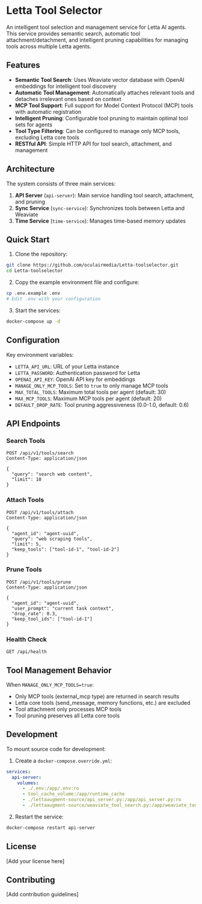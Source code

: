 # Letta Tool Selector

An intelligent tool selection and management service for Letta AI agents. This service provides semantic search, automatic tool attachment/detachment, and intelligent pruning capabilities for managing tools across multiple Letta agents.

## Features

- **Semantic Tool Search**: Uses Weaviate vector database with OpenAI embeddings for intelligent tool discovery
- **Automatic Tool Management**: Automatically attaches relevant tools and detaches irrelevant ones based on context
- **MCP Tool Support**: Full support for Model Context Protocol (MCP) tools with automatic registration
- **Intelligent Pruning**: Configurable tool pruning to maintain optimal tool sets for agents
- **Tool Type Filtering**: Can be configured to manage only MCP tools, excluding Letta core tools
- **RESTful API**: Simple HTTP API for tool search, attachment, and management

## Architecture

The system consists of three main services:

1. **API Server** (`api-server`): Main service handling tool search, attachment, and pruning
2. **Sync Service** (`sync-service`): Synchronizes tools between Letta and Weaviate
3. **Time Service** (`time-service`): Manages time-based memory updates

## Quick Start

1. Clone the repository:
```bash
git clone https://github.com/oculairmedia/Letta-toolselector.git
cd Letta-toolselector
```

2. Copy the example environment file and configure:
```bash
cp .env.example .env
# Edit .env with your configuration
```

3. Start the services:
```bash
docker-compose up -d
```

## Configuration

Key environment variables:

- `LETTA_API_URL`: URL of your Letta instance
- `LETTA_PASSWORD`: Authentication password for Letta
- `OPENAI_API_KEY`: OpenAI API key for embeddings
- `MANAGE_ONLY_MCP_TOOLS`: Set to `true` to only manage MCP tools
- `MAX_TOTAL_TOOLS`: Maximum total tools per agent (default: 30)
- `MAX_MCP_TOOLS`: Maximum MCP tools per agent (default: 20)
- `DEFAULT_DROP_RATE`: Tool pruning aggressiveness (0.0-1.0, default: 0.6)

## API Endpoints

### Search Tools
```http
POST /api/v1/tools/search
Content-Type: application/json

{
  "query": "search web content",
  "limit": 10
}
```

### Attach Tools
```http
POST /api/v1/tools/attach
Content-Type: application/json

{
  "agent_id": "agent-uuid",
  "query": "web scraping tools",
  "limit": 5,
  "keep_tools": ["tool-id-1", "tool-id-2"]
}
```

### Prune Tools
```http
POST /api/v1/tools/prune
Content-Type: application/json

{
  "agent_id": "agent-uuid",
  "user_prompt": "current task context",
  "drop_rate": 0.3,
  "keep_tool_ids": ["tool-id-1"]
}
```

### Health Check
```http
GET /api/health
```

## Tool Management Behavior

When `MANAGE_ONLY_MCP_TOOLS=true`:
- Only MCP tools (external_mcp type) are returned in search results
- Letta core tools (send_message, memory functions, etc.) are excluded
- Tool attachment only processes MCP tools
- Tool pruning preserves all Letta core tools

## Development

To mount source code for development:

1. Create a `docker-compose.override.yml`:
```yaml
services:
  api-server:
    volumes:
      - ./.env:/app/.env:ro
      - tool_cache_volume:/app/runtime_cache
      - ./lettaaugment-source/api_server.py:/app/api_server.py:ro
      - ./lettaaugment-source/weaviate_tool_search.py:/app/weaviate_tool_search.py:ro
```

2. Restart the service:
```bash
docker-compose restart api-server
```

## License

[Add your license here]

## Contributing

[Add contribution guidelines]